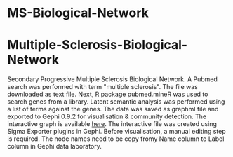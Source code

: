 # MS-Biological-Network
# Multiple-Sclerosis-Biological-Network
Secondary Progressive Multiple Sclerosis Biological Network. A Pubmed search was performed with term "multiple sclerosis". The file was downloaded as text file. Next, R package pubmed.mineR was used to search genes from a library. Latent semantic analysis was performed using a list of terms against the genes. The data was saved as graphml file and exported to Gephi 0.9.2 for visualisation & community detection. The interactive graph is available [here](./index.html). The interactive file was created using Sigma Exporter plugins in Gephi. Before visualisation, a manual editing step is required. The node names need to be copy fromy Name column to Label column in Gephi data laboratory.

